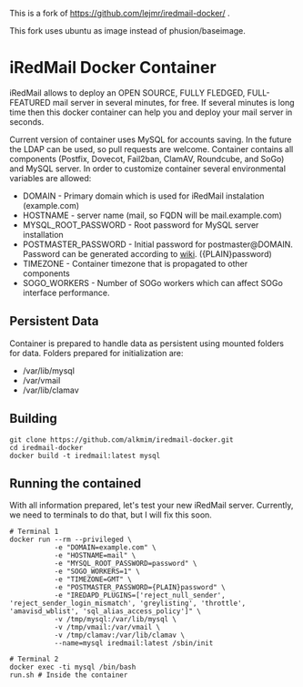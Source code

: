 This is a fork of https://github.com/lejmr/iredmail-docker/ . 

This fork uses ubuntu as image instead of phusion/baseimage. 

# iRedMail Docker Container #

iRedMail allows to deploy an OPEN SOURCE, FULLY FLEDGED, FULL-FEATURED mail server in several minutes, for free. If several minutes is long time then this docker container can help you and deploy your mail server in seconds.

Current version of container uses MySQL for accounts saving. In the future the LDAP can be used, so pull requests are welcome. Container contains all components (Postfix, Dovecot, Fail2ban, ClamAV, Roundcube, and SoGo) and MySQL server. In order to customize container several environmental variables are allowed:

  * DOMAIN -  Primary domain which is used for iRedMail instalation (example.com)
  * HOSTNAME - server name (mail, so FQDN will be mail.example.com)
  * MYSQL_ROOT_PASSWORD - Root password for MySQL server installation
  * POSTMASTER_PASSWORD - Initial password for postmaster@DOMAIN. Password can be generated according to [wiki](http://www.iredmail.org/docs/reset.user.password.html). ({PLAIN}password)
  * TIMEZONE - Container timezone that is propagated to other components
  * SOGO_WORKERS - Number of SOGo workers which can affect SOGo interface performance.

## Persistent Data ##

Container is prepared to handle data as persistent using mounted folders for data. Folders prepared for initialization are:

 * /var/lib/mysql
 * /var/vmail
 * /var/lib/clamav

## Building ## 

```
git clone https://github.com/alkmim/iredmail-docker.git
cd iredmail-docker
docker build -t iredmail:latest mysql
```

## Running the contained ##

With all information prepared, let's test your new iRedMail server. Currently, we need to terminals to do that, but I will fix this soon. 

```
# Terminal 1
docker run --rm --privileged \
           -e "DOMAIN=example.com" \
           -e "HOSTNAME=mail" \
           -e "MYSQL_ROOT_PASSWORD=password" \
           -e "SOGO_WORKERS=1" \
           -e "TIMEZONE=GMT" \
           -e "POSTMASTER_PASSWORD={PLAIN}password" \
           -e "IREDAPD_PLUGINS=['reject_null_sender', 'reject_sender_login_mismatch', 'greylisting', 'throttle', 'amavisd_wblist', 'sql_alias_access_policy']" \
           -v /tmp/mysql:/var/lib/mysql \
           -v /tmp/vmail:/var/vmail \
           -v /tmp/clamav:/var/lib/clamav \
           --name=mysql iredmail:latest /sbin/init

# Terminal 2
docker exec -ti mysql /bin/bash
run.sh # Inside the container
```

